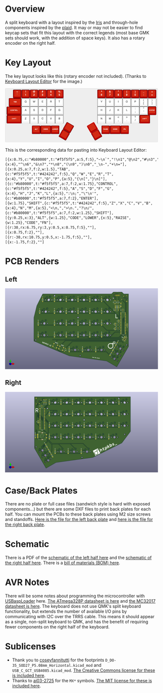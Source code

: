 # Overview

A split keyboard with a layout inspired by the [Iris](https://keeb.io/products/iris-keyboard-split-ergonomic-keyboard) and through-hole components inspired by the [plaid](https://github.com/hsgw/plaid). It may or may not be easier to find keycap sets that fit this layout with the correct legends (most base GMK sets should work, with the addition of space keys). It also has a rotary encoder on the right half.

# Key Layout

The key layout looks like this (rotary encoder not included). (Thanks to [Keyboard Layout Editor](http://www.keyboard-layout-editor.com/) for the image.)

![Key layout](assets/layout.png)

This is the corresponding data for pasting into Keyboard Layout Editor:

```
[{x:0.75,c:"#b80000",t:"#f5f5f5",a:5,f:5},"~\n`","!\n1","@\n2","#\n3","$\n4","%\n5",{x:4},"^\n6","&\n7","*\n8","(\n9",")\n0","_\n-","+\n="],
[{x:0.25,a:7,f:2,w:1.5},"TAB",{c:"#f5f5f5",t:"#424242",f:5},"Q","W","E","R","T",{x:4},"Y","U","I","O","P",{a:5},"{\n[","}\n]"],
[{c:"#b80000",t:"#f5f5f5",a:7,f:2,w:1.75},"CONTROL",{c:"#f5f5f5",t:"#424242",f:5},"A","S","D","F","G",{x:4},"H","J","K","L",{a:5},":\n;","\"\n'",{c:"#b80000",t:"#f5f5f5",a:7,f:2},"ENTER"],
[{w:1.75},"SHIFT",{c:"#f5f5f5",t:"#424242",f:5},"Z","X","C","V","B",{x:4},"N","M",{a:5},"<\n,",">\n.","?\n/",{c:"#b80000",t:"#f5f5f5",a:7,f:2,w:1.25},"SHIFT"],
[{y:0.25,x:3},"ALT",{w:1.25},"CODE","LOWER",{x:5},"RAISE",{w:1.25},"CODE","FN"],
[{r:30,rx:6.75,ry:3,y:0.5,x:0.75,f:5},""],
[{x:0.75,f:2},""],
[{r:-30,rx:10.75,y:0.5,x:-1.75,f:5},""],
[{x:-1.75,f:2},""]
```

# PCB Renders

## Left

![Left PCB front](assets/front-left.png)

## Right

![Right PCB front](assets/front-right.png)

# Case/Back Plates

There are no plate or full case files (sandwich style is hard with exposed components...) but there are some DXF files to print back plates for each half. You can mount the PCBs to these back plates using M2 size screws and standoffs. [Here is the file for the left back plate](assets/case-left.dxf) and [here is the file for the right back plate](assets/case-right.dxf).

# Schematic

There is a PDF of the [schematic of the left half here](assets/schematic-left.pdf) and the [schematic of the right half here](assets/schematic-right.pdf). There is a [bill of materials (BOM) here](BOM.md).

# AVR Notes

There will be some notes about programming the microcontroller with [USBaspLoader](https://github.com/baerwolf/USBaspLoader) here. [The ATmega328P datasheet is here](https://ww1.microchip.com/downloads/en/DeviceDoc/Atmel-7810-Automotive-Microcontrollers-ATmega328P_Datasheet.pdf) and [the MC32017 datasheet is here](https://ww1.microchip.com/downloads/en/devicedoc/20001952c.pdf). The keyboard does not use QMK's split keyboard functionality, but extends the number of available I/O pins by communicating with I2C over the TRRS cable. This means it should appear as a single, non-split keyboard to QMK, and has the benefit of requiring fewer components on the right half of the keyboard.

# Sublicenses

* Thank you to [coseyfannitutti](https://github.com/coseyfannitutti) for the footprints `D_DO-35_SOD27_P5.08mm_Horizontal.kicad_mod` and `USB_C_GCT_USB4085.kicad_mod`. [The Creative Commons license for these is included here](LICENSE.CFTKB).
* Thanks to [ai03-2725](https://github.com/ai03-2725) for the `MX*` symbols. [The MIT license for these is included here](LICENSE.ai03).

